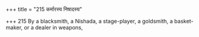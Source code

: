 +++
title = "215 कर्मारस्य निषादस्य"

+++
215	By a blacksmith, a Nishada, a stage-player, a goldsmith, a basket-maker, or a dealer in weapons,